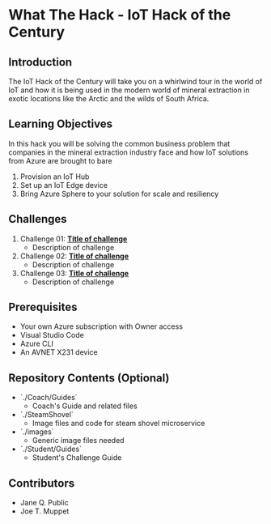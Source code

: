 <!-- REMOVE_ME # What The Hack - ${wthDirectoryName} (remove this from your MD files if you are writing them manually, this is for the automation script) REMOVE_ME -->

<!-- REPLACE_ME (replace this section with your text, this section will be removed by the automation script) -->
# What The Hack - IoT Hack of the Century
<!-- REPLACE_ME (replace this section with your text, this section will be removed by the automation script) -->

## Introduction
The IoT Hack of the Century will take you on a whirlwind tour in the world of IoT and how it is being used in the modern world of mineral extraction in exotic locations like the Arctic and the wilds of South Africa.

## Learning Objectives
In this hack you will be solving the common business problem that companies in the mineral extraction industry face and how IoT solutions from Azure are brought to bare

1. Provision an IoT Hub
2. Set up an IoT Edge device
3. Bring Azure Sphere to your solution for scale and resiliency 

## Challenges
<!-- REMOVE_ME ${challengesSection} (remove this from your MD files if you are writing them manually, this is for the automation script) REMOVE_ME -->

<!-- REPLACE_ME (replace this section with your text, this section will be removed by the automation script) -->
1. Challenge 01: **[Title of challenge](Student/Challenge-01.md)**
	 - Description of challenge
1. Challenge 02: **[Title of challenge](Student/Challenge-02.md)**
	 - Description of challenge
1. Challenge 03: **[Title of challenge](Student/Challenge-03.md)**
	 - Description of challenge
<!-- REPLACE_ME (this section will be removed by the automation script) -->

## Prerequisites
- Your own Azure subscription with Owner access
- Visual Studio Code
- Azure CLI
- An AVNET X231 device

## Repository Contents (Optional)
- \`./Coach/Guides\`
  - Coach's Guide and related files
- \`./SteamShovel\`
  - Image files and code for steam shovel microservice
- \`./images\`
  - Generic image files needed
- \`./Student/Guides\`
  - Student's Challenge Guide

## Contributors
- Jane Q. Public
- Joe T. Muppet
